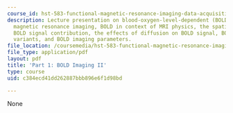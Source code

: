 ```yaml
---
course_id: hst-583-functional-magnetic-resonance-imaging-data-acquisition-and-analysis-fall-2008
description: Lecture presentation on blood-oxygen-level-dependent (BOLD) functional
  magnetic resonance imaging, BOLD in context of MRI physics, the spatial origin of
  BOLD signal contribution, the effects of diffusion on BOLD signal, BOLD sequence
  variants, and BOLD imaging parameters.
file_location: /coursemedia/hst-583-functional-magnetic-resonance-imaging-data-acquisition-and-analysis-fall-2008/c384ecd41dd262887bbb896e6f1d98bd_1022_bol_physl4.pdf
file_type: application/pdf
layout: pdf
title: 'Part 1: BOLD Imaging II'
type: course
uid: c384ecd41dd262887bbb896e6f1d98bd

---
```

None